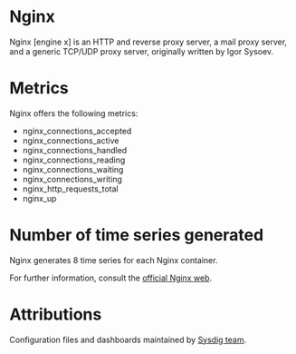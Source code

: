 # Nginx
Nginx [engine x] is an HTTP and reverse proxy server, a mail proxy server, and a generic TCP/UDP proxy server,
originally written by Igor Sysoev.

# Metrics
Nginx offers the following metrics:
- nginx_connections_accepted
- nginx_connections_active
- nginx_connections_handled
- nginx_connections_reading
- nginx_connections_waiting
- nginx_connections_writing
- nginx_http_requests_total
- nginx_up

# Number of time series generated
Nginx generates 8 time series for each Nginx container.

For further information, consult the [official Nginx web](https://nginx.org/).

# Attributions
Configuration files and dashboards maintained by [Sysdig team](https://sysdig.com/).